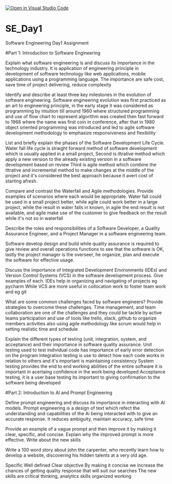 [![Open in Visual Studio Code](https://classroom.github.com/assets/open-in-vscode-2e0aaae1b6195c2367325f4f02e2d04e9abb55f0b24a779b69b11b9e10269abc.svg)](https://classroom.github.com/online_ide?assignment_repo_id=15574990&assignment_repo_type=AssignmentRepo)
# SE_Day1
Software Engineering Day1 Assignment

#Part 1: Introduction to Software Engineering

Explain what software engineering is and discuss its importance in the technology industry.
It is application of engineering principle in development of software technology like web applications, mobile applications using a programming language. 
The importance are safe cost, save time of project delivering, reduce complexity 

Identify and describe at least three key milestones in the evolution of software engineering.
Software engineering evolution was first practiced as an art to engineering principle, in the early stage it was considered as programming by intuition till around 1960 where structured programming and use of flow chart to represent algorithm was created then fast forward to 1968 where the name was first coin in conference, after that in 1980 object oriented programming was introduced and led to agile software development methodology to emphasize responsiveness and flexibility 

List and briefly explain the phases of the Software Development Life Cycle.
Water fall life cycle is straight forward method of software development which is usually applied in a small project,
Second is ittrative method which apply a new version to the already existing version in a software development based on review 
Third is agile method which combine the ittrative and incremental method to make changes at the middle of the project and it's considered the best approach because it avert cost of starting afresh.

Compare and contrast the Waterfall and Agile methodologies. Provide examples of scenarios where each would be appropriate.
Water fall could be used in a small project better, while agile could work better in a large project, while the result in water falls in known, in agile the end result is not available, and agile make use of the customer to give feedback on the result while it's not so in waterfall 


Describe the roles and responsibilities of a Software Developer, a Quality Assurance Engineer, and a Project Manager in a software engineering team.

Software develop design and build while quality assurance is required to give review and overall operations functions to see that the software is OK, lastly the project manager is the overseer, he organize, plan and execute the software for effective usage. 

Discuss the importance of Integrated Development Environments (IDEs) and Version Control Systems (VCS) in the software development process. Give examples of each.
IDEs help in organizing and navigating of projects eg pycharm 
While VCS are more useful in collocation work to foster team work and eg git 


What are some common challenges faced by software engineers? Provide strategies to overcome these challenges.
Time management, and team collaboration are one of the challenges and they could be tackle by active teams participation and use of tools like trello, stack, github to organize members activities also using agile methodology like scrum would help in setting realistic time and schedule 

Explain the different types of testing (unit, integration, system, and acceptance) and their importance in software quality assurance.
Unit testing used to test individual code has importance of early error detection on the program 
Integration testing is use to detect how each code works in relation to others and it's important is maintaining consistency 
System testing provides the end to end working abilities of the entire software it is important in acertaing confidence in the work being developed 
Acceptance testing, it is a user base testing its important to giving confirmation to the software being developed 

#Part 2: Introduction to AI and Prompt Engineering


Define prompt engineering and discuss its importance in interacting with AI models.
Prompt engineering is a design of text which refect the understanding and capabilities of the Ai being interacted with to give an accurate response. 
It reduces ambiguity, maintain accuracy, safe time 

Provide an example of a vague prompt and then improve it by making it clear, specific, and concise. Explain why the improved prompt is more effective.
Write about the new skills 

Write a 100 word story about john the carpenter, who recently learn how to develop a website, discovering his hidden talents at a very old age. 

Specific 
Well defined 
Clear objective 
By making it concise we increase the chances of getting quality response that will suit our searches
The new skills are critical thinking, analytics skills organized working 